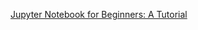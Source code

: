[Jupyter Notebook for Beginners: A Tutorial](https://www.dataquest.io/blog/jupyter-notebook-tutorial/)